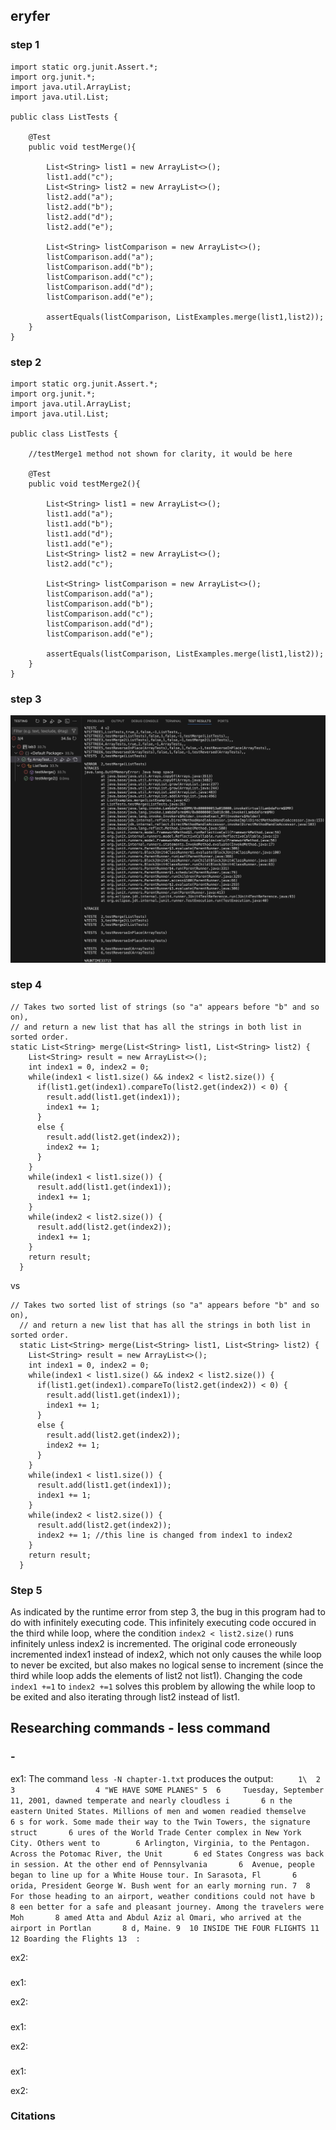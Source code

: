## eryfer ##

### step 1
```
import static org.junit.Assert.*;
import org.junit.*;
import java.util.ArrayList;
import java.util.List;

public class ListTests {

    @Test
    public void testMerge(){
        
        List<String> list1 = new ArrayList<>();
        list1.add("c");
        List<String> list2 = new ArrayList<>();
        list2.add("a");
        list2.add("b");
        list2.add("d");
        list2.add("e");

        List<String> listComparison = new ArrayList<>();
        listComparison.add("a");
        listComparison.add("b");
        listComparison.add("c");
        listComparison.add("d");
        listComparison.add("e");

        assertEquals(listComparison, ListExamples.merge(list1,list2));
    }
}
```
### step 2
```
import static org.junit.Assert.*;
import org.junit.*;
import java.util.ArrayList;
import java.util.List;

public class ListTests {

    //testMerge1 method not shown for clarity, it would be here

    @Test
    public void testMerge2(){
        
        List<String> list1 = new ArrayList<>();
        list1.add("a");
        list1.add("b");
        list1.add("d");
        list1.add("e");
        List<String> list2 = new ArrayList<>();
        list2.add("c");

        List<String> listComparison = new ArrayList<>();
        listComparison.add("a");
        listComparison.add("b");
        listComparison.add("c");
        listComparison.add("d");
        listComparison.add("e");

        assertEquals(listComparison, ListExamples.merge(list1,list2));
    }
}
```
### step 3
![OutputCode](output1.jpg)
### step 4
```
// Takes two sorted list of strings (so "a" appears before "b" and so on),
// and return a new list that has all the strings in both list in sorted order.
static List<String> merge(List<String> list1, List<String> list2) {
    List<String> result = new ArrayList<>();
    int index1 = 0, index2 = 0;
    while(index1 < list1.size() && index2 < list2.size()) {
      if(list1.get(index1).compareTo(list2.get(index2)) < 0) {
        result.add(list1.get(index1));
        index1 += 1;
      }
      else {
        result.add(list2.get(index2));
        index2 += 1;
      }
    }
    while(index1 < list1.size()) {
      result.add(list1.get(index1));
      index1 += 1;
    }
    while(index2 < list2.size()) {
      result.add(list2.get(index2));
      index1 += 1;
    }
    return result;
  }
```
vs 
```
// Takes two sorted list of strings (so "a" appears before "b" and so on),
  // and return a new list that has all the strings in both list in sorted order.
  static List<String> merge(List<String> list1, List<String> list2) {
    List<String> result = new ArrayList<>();
    int index1 = 0, index2 = 0;
    while(index1 < list1.size() && index2 < list2.size()) {
      if(list1.get(index1).compareTo(list2.get(index2)) < 0) {
        result.add(list1.get(index1));
        index1 += 1;
      }
      else {
        result.add(list2.get(index2));
        index2 += 1;
      }
    }
    while(index1 < list1.size()) {
      result.add(list1.get(index1));
      index1 += 1;
    }
    while(index2 < list2.size()) {
      result.add(list2.get(index2));
      index2 += 1; //this line is changed from index1 to index2
    }
    return result;
  }
```
### Step 5
As indicated by the runtime error from step 3, the bug in this program had to do with infinitely executing code. This infinitely executing code occured in the third while loop, where the condition `index2 < list2.size()` runs infinitely unless index2 is incremented. The original code erroneously incremented index1 instead of index2, which not only causes the while loop to never be excited, but also makes no logical sense to increment (since the third while loop adds the elements of list2 not list1). Changing the code `index1 +=1` to `index2 +=1` solves this problem by allowing the while loop to be exited and also iterating through list2 instead of list1.

## Researching commands - less command ##
### - 
ex1:
The command `less -N chapter-1.txt` produces the output:
`     
      1\ 
      2         
      3                 
      4 "WE HAVE SOME PLANES"
      5 
      6     Tuesday, September 11, 2001, dawned temperate and nearly cloudless i      
      6 n the eastern United States. Millions of men and women readied themselve      
      6 s for work. Some made their way to the Twin Towers, the signature struct      
      6 ures of the World Trade Center complex in New York City. Others went to       
      6 Arlington, Virginia, to the Pentagon. Across the Potomac River, the Unit      
      6 ed States Congress was back in session. At the other end of Pennsylvania      
      6  Avenue, people began to line up for a White House tour. In Sarasota, Fl      
      6 orida, President George W. Bush went for an early morning run.
      7 
      8     For those heading to an airport, weather conditions could not have b      
      8 een better for a safe and pleasant journey. Among the travelers were Moh      
      8 amed Atta and Abdul Aziz al Omari, who arrived at the airport in Portlan      
      8 d, Maine.
      9 
     10 INSIDE THE FOUR FLIGHTS
     11 
     12 Boarding the Flights
     13 
:
`


ex2:

###
ex1:

ex2:

###
ex1:

ex2:

###
ex1:

ex2:
### Citations
